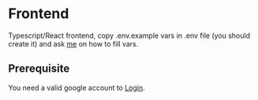 # Frontend

Typescript/React frontend, copy .env.example vars in .env file (you should create it) and ask [me](https://github.com/DrBlink7) on how to fill vars.

## Prerequisite
You need a valid google account to [Login](http://localhost:3000/).
